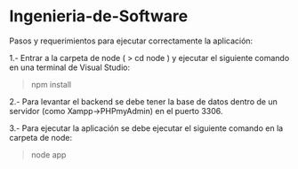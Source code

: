 # Ingenieria-de-Software

Pasos y requerimientos para ejecutar correctamente la aplicación:

1.- Entrar a la carpeta de node ( > cd node ) y ejecutar el siguiente comando en una terminal de Visual Studio:
  > npm install

2.- Para levantar el backend se debe tener la base de datos dentro de un servidor (como Xampp->PHPmyAdmin) en el puerto 3306.

3.- Para ejecutar la aplicación se debe ejecutar el siguiente comando en la carpeta de node:
  > node app
